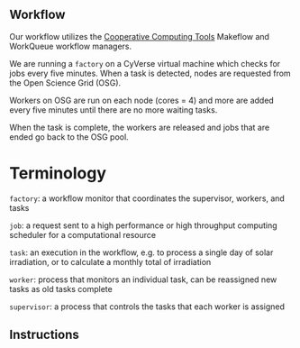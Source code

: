 ## Workflow

Our workflow utilizes the [Cooperative Computing Tools](https://cctools.readthedocs.io/en/latest/) Makeflow and WorkQueue workflow managers.

We are running a `factory` on a CyVerse virtual machine which checks for jobs every five minutes. When a task is detected, nodes are requested from the Open Science Grid (OSG). 

Workers on OSG are run on each node (cores = 4) and more are added every five minutes until there are no more waiting tasks.

When the task is complete, the workers are released and jobs that are ended go back to the OSG pool. 

# Terminology

`factory`: a workflow monitor that coordinates the supervisor, workers, and tasks

`job`: a request sent to a high performance or high throughput computing scheduler for a computational resource

`task`: an execution in the workflow, e.g. to process a single day of solar irradiation, or to calculate a monthly total of irradiation

`worker`: process that monitors an individual task, can be reassigned new tasks as old tasks complete

`supervisor`: a process that controls the tasks that each worker is assigned
## Instructions

